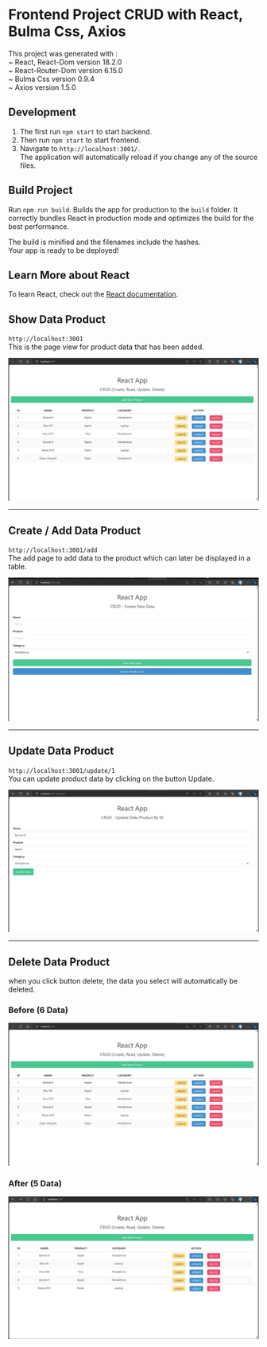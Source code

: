 # Frontend Project CRUD with React, Bulma Css, Axios

This project was generated with : <br> 
~ React, React-Dom version 18.2.0 <br>
~ React-Router-Dom version 6.15.0 <br>
~ Bulma Css version 0.9.4 <br>
~ Axios version 1.5.0 

## Development 
1. The first run `npm start` to start backend.
2. Then run `npm start` to start frontend. 
3. Navigate to `http://localhost:3001/`. <br>
The application will automatically reload if you change any of the source files.

## Build Project
Run `npm run build`. Builds the app for production to the `build` folder.
It correctly bundles React in production mode and optimizes the build for the best performance.

The build is minified and the filenames include the hashes.\
Your app is ready to be deployed!

## Learn More about React
To learn React, check out the [React documentation](https://reactjs.org/).

## Show Data Product
`http://localhost:3001` <br>
This is the page view for product data that has been added.

![](src/img/dataproduct.jpeg)
<br>

----

## Create / Add Data Product
`http://localhost:3001/add` <br>
The add page to add data to the product which can later be displayed in a table.

![](src/img/adddata.jpeg)
<br>

---
## Update Data Product
`http://localhost:3001/update/1` <br>
You can update product data by clicking on the button Update.

![](src/img/updatedata.jpeg)
<br>

---
## Delete Data Product
when you click button delete, the data you select will automatically be deleted.
### Before (6 Data)
![](src/img/dataproduct.jpeg)
### After (5 Data)
![](src/img/deletedata.jpeg)
